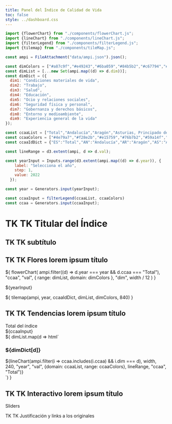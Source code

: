 ```yaml
---
title: Panel del Índice de Calidad de Vida
toc: false
style: ../dashboard.css
---
```


```js
import {flowerChart} from "./components/flowerChart.js";
import {lineChart} from "./components/lineChart.js";
import {filterLegend} from "./components/filterLegend.js";
import {tilemap} from "./components/tileMap.js";
```

```js
const ampi = FileAttachment("data/ampi.json").json();
```

```js
const dimColors = ["#a87c9f","#e49243","#6ba059","#84b5b2","#c67794","#5877a3","#eccf73","#9bcf85","#f1c2d2"];
const dimList = [...new Set(ampi.map((d) => d.dim))];
const dimDict = ({
  dim1: "Condiciones materiales de vida",
  dim2: "Trabajo",
  dim3: "Salud",
  dim4: "Educación",
  dim5: "Ocio y relaciones sociales",
  dim6: "Seguridad física y personal",
  dim7: "Gobernanza y derechos básicos",
  dim8: "Entorno y medioambiente",
  dim9: "Experiencia general de la vida"
});

const ccaaList = ["Total","Andalucía","Aragón","Asturias, Principado de","Balears, Illes","Canarias","Cantabria","Castilla y León","Castilla - La Mancha","Cataluña","Comunitat Valenciana","Extremadura","Galicia","Madrid, Comunidad de","Murcia, Región de","Navarra, Comunidad Foral de","País Vasco","Rioja, La","Ceuta","Melilla"];
const ccaaColors = ["#4e79a7","#f28e2b","#e15759","#76b7b2","#59a14f","#edc949","#af7aa1","#ff9da7","#9c755f","#bab0ab","#1f77b4","#ff7f0e","#2ca02c","#d62728","#9467bd","#8c564b","#e377c2","#7f7f7f","#bcbd22","#17becf"];
const ccaaIdDict = {"ES":"Total","AN":"Andalucía","AR":"Aragón","AS":"Asturias, Principado de","IB":"Balears, Illes","CN":"Canarias","CB":"Cantabria","CL":"Castilla y León","CM":"Castilla - La Mancha","CT":"Cataluña","VC":"Comunitat Valenciana","EX":"Extremadura","GA":"Galicia","MD":"Madrid, Comunidad de","MC":"Murcia, Región de","NC":"Navarra, Comunidad Foral de","PV":"País Vasco","RI":"Rioja, La","CE":"Ceuta","ML":"Melilla"};

const lineRange = d3.extent(ampi, d => d.val);

const yearInput = Inputs.range(d3.extent(ampi.map((d) => d.year)), {
    label: "Selecciona el año",
    step: 1,
    value: 2022
  });

const year = Generators.input(yearInput);

const ccaaInput = filterLegend(ccaaList, ccaaColors)
const ccaa = Generators.input(ccaaInput);

```

# TK TK Titular del Índice
## TK TK subtítulo

<div class="grid grid-cols-4">
  <h2 class="grid-colspan-3">TK TK Flores lorem ipsum título</h2>
  <div class="card center grid-colspan-1">
  
  ${
    flowerChart(
      ampi.filter((d) => d.year === year && d.ccaa === "Total"),
      "ccaa",
      "val",
      { range: dimList, domain: dimColors },
      "dim",
      width / 12
    )
  }
  
  </div>
  <div class="sticky grid-colspan-1">
  
  ${yearInput}
  
  </div>
  <div class="card grid-colspan-3">
  
  ${
    tilemap(ampi, year, ccaaIdDict, dimList, dimColors, 840)
  }
  
  </div>
</div>

<div class="grid grid-cols-4">
  <h2 class="grid-colspan-3">TK TK Tendencias lorem ipsum título</h2>
  <div class="card grid-colspan-1">Total del índice</div>
  <div class="sticky grid-colspan-1 grid-rowspan-3">
    ${ccaaInput}
  </div>
  ${
    dimList.map(d => html`
    <div class="card">
      <h3>${dimDict[d]}</h3>
      ${lineChart(ampi.filter(i => ccaa.includes(i.ccaa) && i.dim === d), width, 240, "year", "val", {domain: ccaaList, range: ccaaColors}, lineRange, "ccaa", "Total")}
    </div>
    `)
  }
</div>

<div class="grid grid-cols-4">
  <h2 class="grid-colspan-4">TK TK Interactivo lorem ipsum título</h2>
  <div class="sticky grid-colspan-1">Sliders</div>
  <div class="card grid-colspan-3"></div>
</div>

<p class="notes">TK TK Justificación y links a los originales</p>

